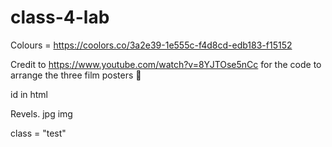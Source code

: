 # class-4-lab

Colours = https://coolors.co/3a2e39-1e555c-f4d8cd-edb183-f15152

Credit to https://www.youtube.com/watch?v=8YJTOse5nCc for the code to arrange the three film posters 🙌

id in html

Revels. jpg img

class = "test"
